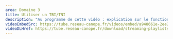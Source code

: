 ```yaml
---
area: Domaine 3
title: Utiliser un TBI/TNI
description: "Au programme de cette vidéo : explication sur le fonctionnement d'un tableau numérique interactif et quelques exemples de fonctionnalités."
videoEmbedSrc: https://tube.reseau-canope.fr/videos/embed/a948661e-2ee2-4250-9ee9-04dfde2d8753
videoDLHref: https://tube.reseau-canope.fr/download/streaming-playlists/hls/videos/a948661e-2ee2-4250-9ee9-04dfde2d8753-1080-fragmented.mp4
---
```

